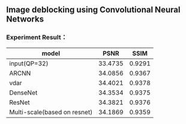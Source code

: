 ## Image deblocking using Convolutional Neural Networks  

### Experiment Result：  

model | PSNR|SSIM|
---|---|---|
input(QP=32) | 33.4735|0.9291|
ARCNN | 34.0856|0.9367|
vdar |34.4021|0.9378
DenseNet|34.3534|0.9375
ResNet|34.3821|0.9376
Multi-scale(based on resnet)|34.1869|0.9359





